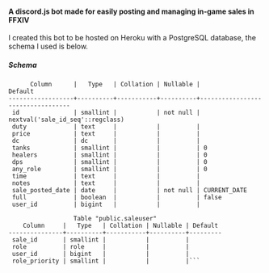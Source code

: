 #### A discord.js bot made for easily posting and managing in-game sales in FFXIV

I created this bot to be hosted on Heroku with a PostgreSQL database, the schema I used is below.

##### Schema
```                                  Table "public.sale"
      Column      |   Type   | Collation | Nullable |             Default
------------------+----------+-----------+----------+----------------------------------
 id               | smallint |           | not null | nextval('sale_id_seq'::regclass)
 duty             | text     |           |          |
 price            | text     |           |          |
 dc               | dc       |           |          |
 tanks            | smallint |           |          | 0
 healers          | smallint |           |          | 0
 dps              | smallint |           |          | 0
 any_role         | smallint |           |          | 0
 time             | text     |           |          |
 notes            | text     |           |          |
 sale_posted_date | date     |           | not null | CURRENT_DATE
 full             | boolean  |           |          | false
 user_id          | bigint   |           |          |

                  Table "public.saleuser"
    Column     |   Type   | Collation | Nullable | Default
---------------+----------+-----------+----------+---------
 sale_id       | smallint |           |          |
 role          | role     |           |          |
 user_id       | bigint   |           |          |
 role_priority | smallint |           |          |```